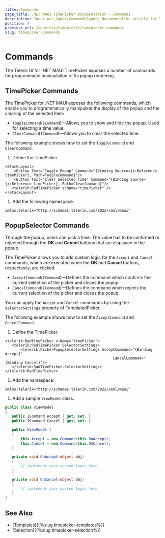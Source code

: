 ```yaml
---
title: Commands
page_title: .NET MAUI TimePicker Documentation - Commands
description: Check our &quot;Commands&quot; documentation article for Telerik TimePicker for .NET MAUI.
position: 7
previous_url: /controls/timepicker/timepicker-commands
slug: timepicker-commands
---
```


# Commands

The Telerik UI for .NET MAUI TimePicker exposes a number of commands for programmatic manipulation of its popup rendering.

## TimePicker Commands

The TimePicker for .NET MAUI exposes the following commands, which enable you to programmatically manipulate the display of the popup and the clearing of the selected item:

* `ToggleCommand`(`ICommand`)&mdash;Allows you to show and hide the popup. Used for selecting a time value.
* `ClearCommand`(`ICommand`)&mdash;Allows you to clear the selected time.

The following example shows how to set the `ToggleCommand` and `ClearCommand`.

1. Define the TimePicker.

 ```XAML
<StackLayout>
	 <Button Text="Toggle Popup" Command="{Binding Source={x:Reference timePicker}, Path=ToggleCommand}"/>
     <Button Text="Clear Selected Time" Command="{Binding Source={x:Reference timePicker}, Path=ClearCommand}"/>
	<telerik:RadTimePicker x:Name="timePicker" />
</StackLayout>
 ```

1. Add the following namespace:

 ```XAML
xmlns:telerik="http://schemas.telerik.com/2022/xaml/maui"
 ```

## PopupSelector Commands

Through the popup, users can pick a time. The value has to be confirmed or rejected through the **OK** and **Cancel** buttons that are displayed in the popup.

The TimePicker allows you to add custom logic for the `Accept` and `Cancel` commands, which are executed when the **OK** and **Cancel** buttons, respectively, are clicked.

* `AcceptCommand`(`ICommand`)&mdash;Defines the command which confirms the current selection of the picker and closes the popup.
* `CancelCommand`(`ICommand`)&mdash;Defines the command which rejects the current selection of the picker and closes the popup.

You can apply the `Accept` and `Cancel` commands by using the `SelectorSettings` property of TemplatedPicker.

The following example shows how to set the `AcceptCommand` and `CancelCommand`.

1. Define the TimePicker.

 ```XAML
<telerik:RadTimePicker x:Name="timePicker">
	<telerik:RadTimePicker.SelectorSettings>
		<telerik:PickerPopupSelectorSettings AcceptCommand="{Binding Accept}"  
												  CancelCommand="{Binding Cancel}"/>
	</telerik:RadTimePicker.SelectorSettings>
</telerik:RadTimePicker>
 ```

1. Add the namespace:

 ```XAML
xmlns:telerik="http://schemas.telerik.com/2022/xaml/maui"
 ```

1. Add a sample `ViewModel` class.

 ```C#
public class ViewModel
{
    public ICommand Accept { get; set; }
    public ICommand Cancel { get; set; }

    public ViewModel()
    {
        this.Accept = new Command(this.OnAccept);
        this.Cancel = new Command(this.OnCancel);
    }

    private void OnAccept(object obj)
    {
        // implement your custom logic here
    }

    private void OnCancel(object obj)
    {
        // implement your custom logic here
    }
}
 ```

## See Also

- [Templates]({%slug timepicker-templates%})
- [Selection]({%slug timepicker-selection%})
